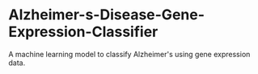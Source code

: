 # Alzheimer-s-Disease-Gene-Expression-Classifier
A machine learning model to classify Alzheimer's using gene expression data.
